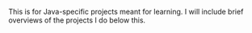 This is for Java-specific projects meant for learning. I will include brief overviews of the projects I do below this.
